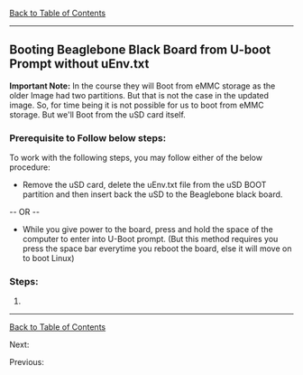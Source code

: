 [Back to Table of Contents](../Notes.md)
***

## Booting Beaglebone Black Board from U-boot Prompt without uEnv.txt

**Important Note:** 
In the course they will Boot from eMMC storage as the older Image had two partitions. But that is not the case in the updated image. So, for time being it is not possible for us to boot from eMMC storage. But we'll Boot from the uSD card itself.

### Prerequisite to Follow below steps:
To work with the following steps, you may follow either of the below procedure:
* Remove the uSD card, delete the uEnv.txt file from the uSD BOOT partition and then insert back the uSD to the Beaglebone black board.

-- OR --

* While you give power to the board, press and hold the space of the computer to enter into U-Boot prompt. (But this method requires you press the space bar everytime you reboot the board, else it will move on to boot Linux)

### Steps:

1. 

***

[Back to Table of Contents](../Notes.md)

Next: []()

Previous: []()
